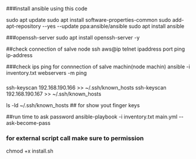 ###install ansible using this code

sudo apt update
sudo apt install software-properties-common
sudo add-apt-repository --yes --update ppa:ansible/ansible
sudo apt install ansible

###openssh-server
sudo apt install openssh-server -y

##check connection of salve node
ssh aws@ip 
telnet ipaddress port
ping ip-address

###check ips ping for connnection of salve machin(node machin)
ansible -i inventory.txt webservers -m ping

###
ssh-keyscan 192.168.190.166 >> ~/.ssh/known_hosts
ssh-keyscan 192.168.190.167 >> ~/.ssh/known_hosts

ls -ld  ~/.ssh/known_hosts ## for show yout finger keys


##run time to ask password
ansible-playbook -i inventory.txt main.yml --ask-become-pass


### for external script call make sure to permission
chmod +x install.sh
